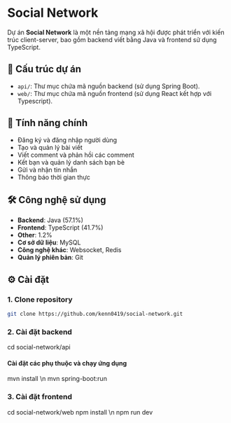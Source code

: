 # Social Network

Dự án **Social Network** là một nền tảng mạng xã hội được phát triển với kiến trúc client-server, bao gồm backend viết bằng Java và frontend sử dụng TypeScript.

## 📁 Cấu trúc dự án

- `api/`: Thư mục chứa mã nguồn backend (sử dụng Spring Boot).
- `web/`: Thư mục chứa mã nguồn frontend (sử dụng React kết hợp với Typescript).

## 🚀 Tính năng chính

- Đăng ký và đăng nhập người dùng
- Tạo và quản lý bài viết
- Viết comment và phản hồi các comment
- Kết bạn và quản lý danh sách bạn bè
- Gửi và nhận tin nhắn
- Thông báo thời gian thực

## 🛠️ Công nghệ sử dụng

- **Backend**: Java (57.1%)
- **Frontend**: TypeScript (41.7%)
- **Other**: 1.2%
- **Cơ sở dữ liệu**: MySQL
- **Công nghệ khác**: Websocket, Redis
- **Quản lý phiên bản**: Git

## ⚙️ Cài đặt

### 1. Clone repository

```bash
git clone https://github.com/kenn0419/social-network.git
```

### 2. Cài đặt backend
cd social-network/api
#### Cài đặt các phụ thuộc và chạy ứng dụng
mvn install \n
mvn spring-boot:run

### 3. Cài đặt frontend
cd social-network/web
npm install \n
npm run dev
